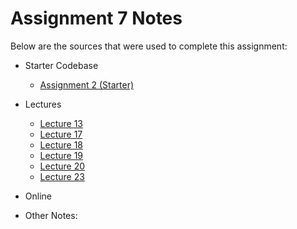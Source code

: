 # Assignment 7 Notes

Below are the sources that were used to complete this assignment:
- Starter Codebase
    - [Assignment 2 (Starter)](https://github.com/jhu-ep-coursera/fullstack-course5/tree/master/assignments/assignment2/assignment2-starter-code)

- Lectures
    - [Lecture 13](https://github.com/jhu-ep-coursera/fullstack-course5/tree/master/examples/Lecture13)
    - [Lecture 17](https://github.com/jhu-ep-coursera/fullstack-course5/tree/master/examples/Lecture17)
    - [Lecture 18](https://github.com/jhu-ep-coursera/fullstack-course5/tree/master/examples/Lecture18)
    - [Lecture 19](https://github.com/jhu-ep-coursera/fullstack-course5/tree/master/examples/Lecture19)
    - [Lecture 20](https://github.com/jhu-ep-coursera/fullstack-course5/tree/master/examples/Lecture20)
    - [Lecture 23](https://github.com/jhu-ep-coursera/fullstack-course5/tree/master/examples/Lecture23)

- Online


- Other Notes:
